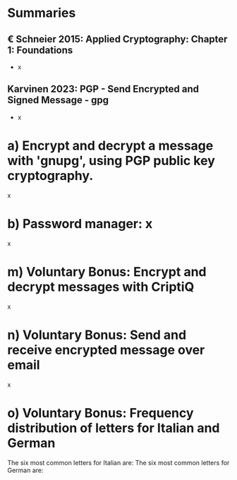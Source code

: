 # Summaries
## € Schneier 2015: Applied Cryptography: Chapter 1: Foundations
- x

## Karvinen 2023: PGP - Send Encrypted and Signed Message - gpg
- x

# a) Encrypt and decrypt a message with 'gnupg', using PGP public key cryptography.
x

# b) Password manager: x
x

# m) Voluntary Bonus: Encrypt and decrypt messages with CriptiQ
x

# n) Voluntary Bonus: Send and receive encrypted message over email
x

# o) Voluntary Bonus: Frequency distribution of letters for Italian and German
The six most common letters for Italian are: 
The six most common letters for German are: 
